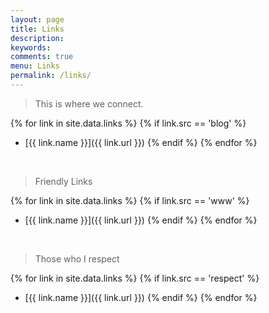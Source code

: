 ```yaml
---
layout: page
title: Links
description: 
keywords: 
comments: true
menu: Links
permalink: /links/
---
```


> This is where we connect.

{% for link in site.data.links %}
  {% if link.src == 'blog' %}
* [{{ link.name }}]({{ link.url }})
  {% endif %}
{% endfor %}
<br>

> Friendly Links
> 
{% for link in site.data.links %}
  {% if link.src == 'www' %}
* [{{ link.name }}]({{ link.url }})
  {% endif %}
{% endfor %}
<br>

> Those who I respect

{% for link in site.data.links %}
  {% if link.src == 'respect' %}
* [{{ link.name }}]({{ link.url }})
  {% endif %}
{% endfor %}
<br>